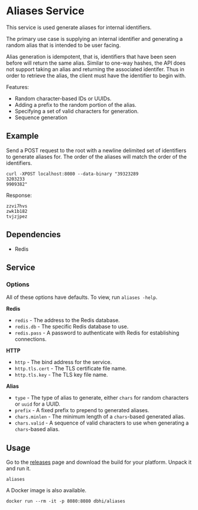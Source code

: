 # Aliases Service

This service is used generate aliases for internal identifiers.

The primary use case is supplying an internal identifier and generating a random alias that is intended to be user facing.

Alias generation is idempotent, that is, identifiers that have been seen before will return the same alias. Similar to one-way hashes, the API does not support taking an alias and returning the associated identifer. Thus in order to retrieve the alias, the client must have the identifier to begin with.

Features:

- Random character-based IDs or UUIDs.
- Adding a prefix to the random portion of the alias.
- Specifying a set of valid characters for generation.
- Sequence generation

## Example

Send a POST request to the root with a newline delimited set of identifiers to generate aliases for. The order of the aliases will match the order of the identifiers.

```
curl -XPOST localhost:8080 --data-binary "39323289
3203233
9909382"
```

Response:

```
zzvi7hvs
zwk1b182
tvjzjpez
```

## Dependencies

- Redis

## Service

### Options

All of these options have defaults. To view, run `aliases -help`.

**Redis**
- `redis` - The address to the Redis database.
- `redis.db` - The specific Redis database to use.
- `redis.pass` - A password to authenticate with Redis for establishing connections.

**HTTP**
- `http` - The bind address for the service.
- `http.tls.cert` - The TLS certificate file name.
- `http.tls.key` - The TLS key file name.

**Alias**
- `type` - The type of alias to generate, either `chars` for random characters or `uuid` for a UUID.
- `prefix` - A fixed prefix to prepend to generated aliases.
- `chars.minlen` - The minimum length of a `chars`-based generated alias.
- `chars.valid` - A sequence of valid characters to use when generating a `chars`-based alias.

## Usage

Go to the [releases](https://github.com/chop-dbhi/aliases/releases) page and download the build for your platform. Unpack it and run it.

```
aliases
```

A Docker image is also available.

```
docker run --rm -it -p 8080:8080 dbhi/aliases
```
